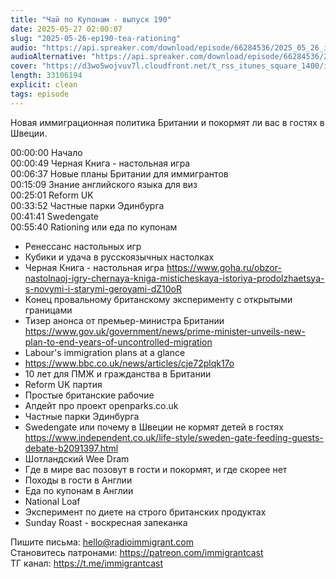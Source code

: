 ```yaml
---
title: "Чай по Купонам - выпуск 190"
date: 2025-05-27 02:00:07
slug: "2025-05-26-ep190-tea-rationing"
audio: "https://api.spreaker.com/download/episode/66284536/2025_05_26_icast_ep190_tea_rationing.mp3"
audioAlternative: "https://api.spreaker.com/download/episode/66284536/2025_05_26_icast_ep190_tea_rationing.mp3"
cover: "https://d3wo5wojvuv7l.cloudfront.net/t_rss_itunes_square_1400/images.spreaker.com/original/cbc9bf5a29dbb0bc119f32c00c8d65d8.jpg"
length: 33106194
explicit: clean
tags: episode
---
```


Новая иммиграционная политика Британии и покормят ли вас в гостях в Швеции.  
  
00:00:00 Начало  
00:00:49 Черная Книга - настольная игра  
00:06:37 Новые планы Британии для иммигрантов  
00:15:09 Знание английского языка для виз  
00:25:01 Reform UK  
00:33:52 Частные парки Эдинбурга  
00:41:41 Swedengate  
00:55:40 Rationing или еда по купонам  
  
* Ренессанс настольных игр  
* Кубики и удача в русскоязычных настолках  
* Черная Книга - настольная игра https://www.goha.ru/obzor-nastolnaoj-igry-chernaya-kniga-misticheskaya-istoriya-prodolzhaetsya-s-novymi-i-starymi-geroyami-dZ10oR  
* Конец провальному британскому эксперименту с открытыми границами  
* Тизер анонса от премьер-министра Британии https://www.gov.uk/government/news/prime-minister-unveils-new-plan-to-end-years-of-uncontrolled-migration  
* Labour's immigration plans at a glance  
* https://www.bbc.co.uk/news/articles/cje72plqk17o  
* 10 лет для ПМЖ и гражданства в Британии  
* Reform UK партия  
* Простые британские рабочие  
* Апдейт про проект openparks.co.uk  
* Частные парки Эдинбурга  
* Swedengate или почему в Швеции не кормят детей в гостях https://www.independent.co.uk/life-style/sweden-gate-feeding-guests-debate-b2091397.html  
* Шотландский Wee Dram  
* Где в мире вас позовут в гости и покормят, и где скорее нет  
* Походы в гости в Англии  
* Еда по купонам в Англии  
* National Loaf  
* Эксперимент по диете на строго британских продуктах  
* Sunday Roast - воскресная запеканка  
  
Пишите письма: hello@radioimmigrant.com  
Становитесь патронами: https://patreon.com/immigrantcast  
ТГ канал: https://t.me/immigrantcast
